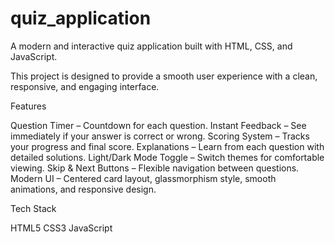 # quiz_application
A modern and interactive quiz application built with HTML, CSS, and JavaScript.

This project is designed to provide a smooth user experience with a clean, responsive, and engaging interface.



 Features

 Question Timer – Countdown for each question.
 Instant Feedback – See immediately if your answer is correct or wrong.
 Scoring System – Tracks your progress and final score.
 Explanations – Learn from each question with detailed solutions.
 Light/Dark Mode Toggle – Switch themes for comfortable viewing.
 Skip & Next Buttons – Flexible navigation between questions.
 Modern UI – Centered card layout, glassmorphism style, smooth animations, and responsive design.


 Tech Stack

HTML5
CSS3
JavaScript

